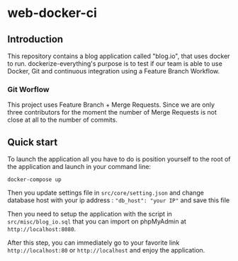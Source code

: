 # web-docker-ci

## Introduction

This repository contains a blog application called "blog.io", that uses docker to run.
dockerize-everything's purpose is to test if our team is able to use Docker, Git and continuous integration using a Feature Branch Workflow.

### Git Worflow

This project uses Feature Branch + Merge Requests. Since we are only three contributors for the moment the number of Merge Requests is not close at all to the number of commits.

## Quick start

To launch the application all you have to do is position yourself to the root of the application and launch in your command line:

```
docker-compose up
```

Then you update settings file in ```src/core/setting.json``` and change database host with your ip address : ```"db_host": "your IP"``` and save this file

Then you need to setup the application with the script in ```src/misc/blog_io.sql``` that you can import on phpMyAdmin at
```http://localhost:8080```.

After this step, you can immediately go to your favorite link ```http://localhost:80``` or ```http://localhost``` and enjoy the application.

